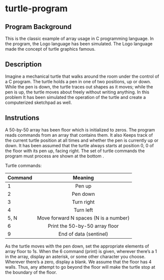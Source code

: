 # turtle-program

## Program Background 

This is the classic example of array usage in C programming language. In the program, the Logo language has been simulated. The Logo language made the concept of turtle graphics famous.

## Description 

Imagine a mechanical turtle that walks around the room under the control of a C program. The turtle holds a pen in one of two positions, up or down. While the pen is down, the turtle traces out shapes as it moves; while the pen is up, the turtle moves about freely without writing anything. In this problem It has been simulated the operation of the turtle and create a computerized sketchpad as well.

## Instrutions 

A 50-by-50 array has been floor which is initialized to zeros. The program reads commands from an array that contains them. It also Keeps track of the current turtle position at all times and whether the pen is currently up or down. It has been assumed that the turtle always starts at position 0, 0 of the floor with its pen up, facing right. The set of turtle commands the program must process are shown at the bottom . 

Turtle commands:

| Command       | Meaning      |
| ------------- |:-------------:|
| 1             | Pen up        |
| 2             | Pen down      |
| 3             | Turn right    |
| 4             | Turn left     |
| 5, N          |  Move forward N spaces (N is a number) |
| 6             | Print the 50-by-50 array floor |
| 9             | End of data (sentinel) |

As the turtle moves with the pen down, set the appropriate elements of array floor to 1s. When the 6 command (print) is given, wherever there’s a 1 in the array, display an asterisk, or some other character you choose. Wherever there’s a zero, display a blank.
We assume that the floor has 4 walls. Thus, any attempt to go beyond the floor will make the turtle stop at the boundary of the floor.
